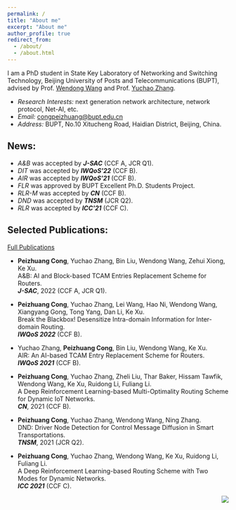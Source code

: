 ```yaml
---
permalink: /
title: "About me"
excerpt: "About me"
author_profile: true
redirect_from: 
  - /about/
  - /about.html
---
```


  I am a PhD student in State Key Laboratory of Networking and Switching Technology, Beijing University of Posts and Telecommunications (BUPT), advised by Prof. [Wendong Wang](https://int.bupt.edu.cn/content/content.php?p=6_16_116) and Prof. [Yuchao Zhang](http://yuchaozhang.weebly.com/). 
- *Research Interests:* next generation network architecture, network protocol, Net-AI, etc.
- *Email:* congpeizhuang@bupt.edu.cn
- *Address:* BUPT, No.10 Xitucheng Road, Haidian District, Beijing, China.


## News:
- *A&B* was accepted by ***J-SAC*** (CCF A, JCR Q1).
- *DIT* was accepted by ***IWQoS'22*** (CCF B).
- *AIR* was accepted by ***IWQoS'21*** (CCF B).
- *FLR* was approved by BUPT Excellent Ph.D. Students Project.
- *RLR-M* was accepted by ***CN*** (CCF B).
- *DND* was accepted by ***TNSM*** (JCR Q2).
- *RLR* was accepted by ***ICC'21*** (CCF C).


## Selected Publications:
[Full Publications](/publications/)
- **Peizhuang Cong**, Yuchao Zhang, Bin Liu, Wendong Wang, Zehui Xiong, Ke Xu.  
  A&B: AI and Block-based TCAM Entries Replacement Scheme for Routers.  
  ***J-SAC***, 2022 (CCF A, JCR Q1).
  
- **Peizhuang Cong**, Yuchao Zhang, Lei Wang,  Hao Ni, Wendong Wang, Xiangyang Gong, Tong Yang, Dan Li, Ke Xu.  
  Break the Blackbox! Desensitize Intra-domain Information for Inter-domain Routing.  
  ***IWQoS 2022*** (CCF B).
  
- Yuchao Zhang, **Peizhuang Cong**, Bin Liu, Wendong Wang, Ke Xu.  
  AIR: An AI-based TCAM Entry Replacement Scheme for Routers.  
  ***IWQoS 2021*** (CCF B).
  
- **Peizhuang Cong**, Yuchao Zhang, Zheli Liu, Thar Baker, Hissam Tawfik, Wendong Wang, Ke Xu, Ruidong Li, Fuliang Li.  
  A Deep Reinforcement Learning-based Multi-Optimality Routing Scheme for Dynamic IoT Networks.  
  ***CN***, 2021 (CCF B).
  
- **Peizhuang Cong**, Yuchao Zhang, Wendong Wang, Ning Zhang.  
  DND: Driver Node Detection for Control Message Diffusion in Smart Transportations.  
  ***TNSM***, 2021 (JCR Q2).
  
- **Peizhuang Cong**, Yuchao Zhang, Wendong Wang, Ke Xu, Ruidong Li, Fuliang Li.  
  A Deep Reinforcement Learning-based Routing Scheme with Two Modes for Dynamic Networks.  
  ***ICC 2021*** (CCF C).



<p align='right'><a href="https://clustrmaps.com/site/1boab" title="Visit tracker"><img src="//www.clustrmaps.com/map_v2.png?d=V70tYWiC2S5od54kyB_gryHlu06cB7tlRQksWmTnQzk&cl=ffffff"></a></p>
